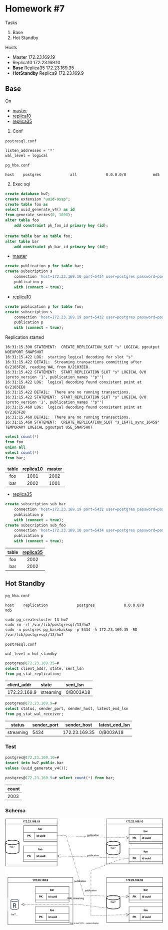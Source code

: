 # Homework #7

Tasks

1. <a name="base">Base</a>
2. <a name="hotstandby">Hot Standby</a>

Hosts

- Master <a name="master">172.23.169.19</a>
- Replica10 <a name="r10">172.23.169.10</a>
- **Base** Replica35 <a name="base">172.23.169.35</a>
- **HotStandby** Replica9 <a name="hot">172.23.169.9</a>

## <a name="base"></a> Base

On

- [master](#master)
- [replica10](#r10)
- [replica35](#r35)

1. Conf

`postresql.conf`

```shell
listen_addresses = '*'
wal_level = logical
```

`pg_hba.conf`

```shell
host    postgres             all             0.0.0.0/0            md5
```

2. Exec sql

```sql
create database hw7;
create extension "uuid-ossp";
create table foo as
select uuid_generate_v4() as id
from generate_series(0, 1000);
alter table foo
    add constraint pk_foo_id primary key (id);

create table bar as table foo;
alter table bar
    add constraint pk_bar_id primary key (id);
```

- [master](#master)

```sql
create publication p for table bar;
create subscription s
    connection 'host=172.23.169.10 port=5434 user=postgres password=postgres dbname=hw7'
    publication p
    with (connect = true);
```

- [replica10](#r10)

```sql
create publication p for table foo;
create subscription s
    connection 'host=172.23.169.19 port=5432 user=postgres password=postgres dbname=hw7'
    publication p
    with (connect = true); 
```

Replication started

```shell
16:31:15.390 STATEMENT:  CREATE_REPLICATION_SLOT "s" LOGICAL pgoutput NOEXPORT_SNAPSHOT
16:31:15.422 LOG:  starting logical decoding for slot "s"
16:31:15.422 DETAIL:  Streaming transactions committing after 0/2183F20, reading WAL from 0/2183EE8.
16:31:15.422 STATEMENT:  START_REPLICATION SLOT "s" LOGICAL 0/0 (proto_version '1', publication_names '"p"')
16:31:15.422 LOG:  logical decoding found consistent point at 0/2183EE8
16:31:15.422 DETAIL:  There are no running transactions.
16:31:15.422 STATEMENT:  START_REPLICATION SLOT "s" LOGICAL 0/0 (proto_version '1', publication_names '"p"')
16:31:15.460 LOG:  logical decoding found consistent point at 0/2183F20
16:31:15.460 DETAIL:  There are no running transactions.
16:31:15.460 STATEMENT:  CREATE_REPLICATION_SLOT "s_16471_sync_16459" TEMPORARY LOGICAL pgoutput USE_SNAPSHOT
```

```sql
select count(*)
from foo
union all
select count(*)
from bar;
```

| table | [replica10](#r10) | [master](#master) |
|:-----:|:-----------------:|:-----------------:|
|  foo  |       1001        |       2002        |
|  bar  |       2002        |       1001        |

- [replica35](#r35)

```sql
create subscription sub_bar
    connection 'host=172.23.169.19 port=5432 user=postgres password=postgres dbname=hw7'
    publication p
    with (connect = true);
create subscription sub_foo
    connection 'host=172.23.169.10 port=5434 user=postgres password=postgres dbname=hw7'
    publication p
    with (connect = true);
```

| table | [replica35](#r35) |
|:-----:|:-----------------:|
|  foo  |       2002        |
|  bar  |       2002        |

## <a name="hotstandby"></a> Hot Standby

`pg_hba.conf`

```shell
host    replication             postgres             0.0.0.0/0            md5
```

```shell
sudo pg_createcluster 13 hw7
sudo rm -rf /var/lib/postgresql/13/hw7
sudo -u postgres pg_basebackup -p 5434 -h 172.23.169.35 -RD /var/lib/postgresql/13/hw7
```

`postresql.conf`

```shell
wal_level = hot_standby
```

```sql
postgres@172.23.169.35=#
select client_addr, state, sent_lsn
from pg_stat_replication;
``` 

| client\_addr | state     | sent\_lsn |
|:-------------|:----------|:----------|
| 172.23.169.9 | streaming | 0/B003A18 |

 ```sql
postgres@172.23.169.9=#
select status, sender_port, sender_host, latest_end_lsn
from pg_stat_wal_receiver;
```

| status    | sender_port | sender_host   | latest_end_lsn |
|-----------|-------------|---------------|----------------|
| streaming | 5434        | 172.23.169.35 | 0/B003A18      |

### Test

```sql
postgres@172.23.169.10=#
insert into hw7.public.bar
values (uuid_generate_v4());
```

```sql
postgres@172.23.169.9=# select count(*) from bar;
```

| count |
|-------|
| 2003  |

### Schema

![Schema](schema.svg)
